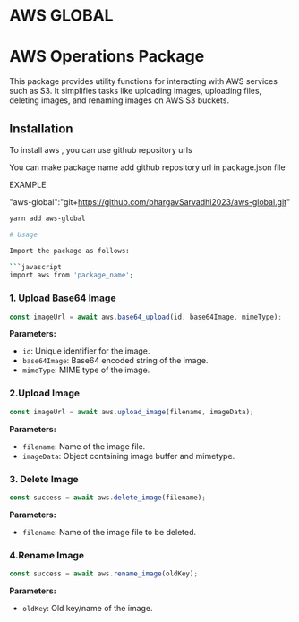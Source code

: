 # AWS GLOBAL

# AWS Operations Package

This package provides utility functions for interacting with AWS services such as S3. It simplifies tasks like uploading images, uploading files, deleting images, and renaming images on AWS S3 buckets.

## Installation

To install aws , you can use github repository urls

You can make package name add github repository url in package.json file

EXAMPLE

"aws-global":"git+https://github.com/bhargavSarvadhi2023/aws-global.git"

```bash
yarn add aws-global
```

````bash
# Usage

Import the package as follows:

```javascript
import aws from 'package_name';
````

### 1. Upload Base64 Image

```javascript
const imageUrl = await aws.base64_upload(id, base64Image, mimeType);
```

**Parameters:**

-   `id`: Unique identifier for the image.
-   `base64Image`: Base64 encoded string of the image.
-   `mimeType`: MIME type of the image.

### 2.Upload Image

```javascript
const imageUrl = await aws.upload_image(filename, imageData);
```

**Parameters:**

-   `filename`: Name of the image file.
-   `imageData`: Object containing image buffer and mimetype.

### 3. Delete Image

```javascript
const success = await aws.delete_image(filename);
```

**Parameters:**

-   `filename`: Name of the image file to be deleted.

### 4.Rename Image

```javascript
const success = await aws.rename_image(oldKey);
```

**Parameters:**

-   `oldKey`: Old key/name of the image.

